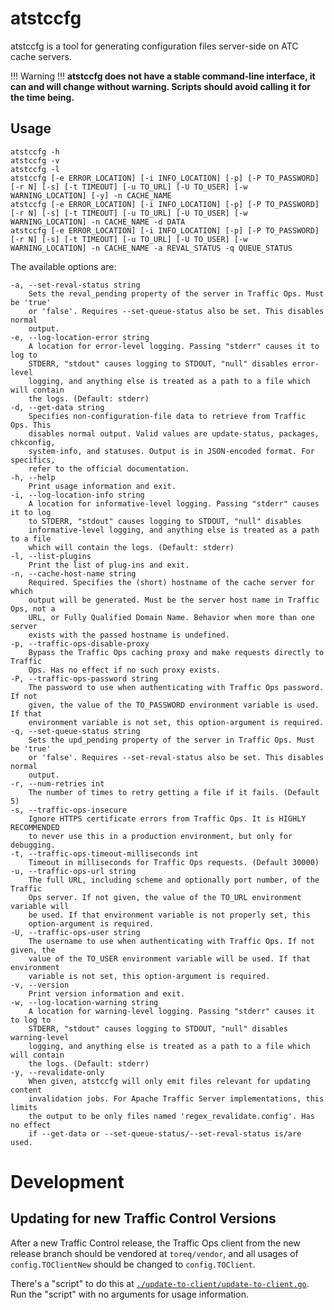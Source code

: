 <!--
    Licensed to the Apache Software Foundation (ASF) under one
    or more contributor license agreements.  See the NOTICE file
    distributed with this work for additional information
    regarding copyright ownership.  The ASF licenses this file
    to you under the Apache License, Version 2.0 (the
    "License"); you may not use this file except in compliance
    with the License.  You may obtain a copy of the License at

      http://www.apache.org/licenses/LICENSE-2.0

    Unless required by applicable law or agreed to in writing,
    software distributed under the License is distributed on an
    "AS IS" BASIS, WITHOUT WARRANTIES OR CONDITIONS OF ANY
    KIND, either express or implied.  See the License for the
    specific language governing permissions and limitations
    under the License.
-->
# atstccfg
atstccfg is a tool for generating configuration files server-side on ATC cache servers.

!!! Warning !!!
    <strong>atstccfg does not have a stable command-line interface, it can and will change without warning. Scripts should avoid calling it for the time being.</strong>

## Usage
```
atstccfg -h
atstccfg -v
atstccfg -l
atstccfg [-e ERROR_LOCATION] [-i INFO_LOCATION] [-p] [-P TO_PASSWORD] [-r N] [-s] [-t TIMEOUT] [-u TO_URL] [-U TO_USER] [-w WARNING_LOCATION] [-y] -n CACHE_NAME
atstccfg [-e ERROR_LOCATION] [-i INFO_LOCATION] [-p] [-P TO_PASSWORD] [-r N] [-s] [-t TIMEOUT] [-u TO_URL] [-U TO_USER] [-w WARNING_LOCATION] -n CACHE_NAME -d DATA
atstccfg [-e ERROR_LOCATION] [-i INFO_LOCATION] [-p] [-P TO_PASSWORD] [-r N] [-s] [-t TIMEOUT] [-u TO_URL] [-U TO_USER] [-w WARNING_LOCATION] -n CACHE_NAME -a REVAL_STATUS -q QUEUE_STATUS
```
The available options are:
```
-a, --set-reval-status string
    Sets the reval_pending property of the server in Traffic Ops. Must be 'true'
    or 'false'. Requires --set-queue-status also be set. This disables normal
    output.
-e, --log-location-error string
    A location for error-level logging. Passing "stderr" causes it to log to
    STDERR, "stdout" causes logging to STDOUT, "null" disables error-level
    logging, and anything else is treated as a path to a file which will contain
    the logs. (Default: stderr)
-d, --get-data string
    Specifies non-configuration-file data to retrieve from Traffic Ops. This
    disables normal output. Valid values are update-status, packages, chkconfig,
    system-info, and statuses. Output is in JSON-encoded format. For specifics,
    refer to the official documentation.
-h, --help
    Print usage information and exit.
-i, --log-location-info string
    A location for informative-level logging. Passing "stderr" causes it to log
    to STDERR, "stdout" causes logging to STDOUT, "null" disables
    informative-level logging, and anything else is treated as a path to a file
    which will contain the logs. (Default: stderr)
-l, --list-plugins
    Print the list of plug-ins and exit.
-n, --cache-host-name string
    Required. Specifies the (short) hostname of the cache server for which
    output will be generated. Must be the server host name in Traffic Ops, not a
    URL, or Fully Qualified Domain Name. Behavior when more than one server
    exists with the passed hostname is undefined.
-p, --traffic-ops-disable-proxy
    Bypass the Traffic Ops caching proxy and make requests directly to Traffic
    Ops. Has no effect if no such proxy exists.
-P, --traffic-ops-password string
    The password to use when authenticating with Traffic Ops password. If not
    given, the value of the TO_PASSWORD environment variable is used. If that
    environment variable is not set, this option-argument is required.
-q, --set-queue-status string
    Sets the upd_pending property of the server in Traffic Ops. Must be 'true'
    or 'false'. Requires --set-reval-status also be set. This disables normal
    output.
-r, --num-retries int
    The number of times to retry getting a file if it fails. (Default 5)
-s, --traffic-ops-insecure
    Ignore HTTPS certificate errors from Traffic Ops. It is HIGHLY RECOMMENDED
    to never use this in a production environment, but only for debugging.
-t, --traffic-ops-timeout-milliseconds int
    Timeout in milliseconds for Traffic Ops requests. (Default 30000)
-u, --traffic-ops-url string
    The full URL, including scheme and optionally port number, of the Traffic
    Ops server. If not given, the value of the TO_URL environment variable will
    be used. If that environment variable is not properly set, this
    option-argument is required.
-U, --traffic-ops-user string
    The username to use when authenticating with Traffic Ops. If not given, the
    value of the TO_USER environment variable will be used. If that environment
    variable is not set, this option-argument is required.
-v, --version
    Print version information and exit.
-w, --log-location-warning string
    A location for warning-level logging. Passing "stderr" causes it to log to
    STDERR, "stdout" causes logging to STDOUT, "null" disables warning-level
    logging, and anything else is treated as a path to a file which will contain
    the logs. (Default: stderr)
-y, --revalidate-only
    When given, atstccfg will only emit files relevant for updating content
    invalidation jobs. For Apache Traffic Server implementations, this limits
    the output to be only files named 'regex_revalidate.config'. Has no effect
    if --get-data or --set-queue-status/--set-reval-status is/are used.
```

# Development

## Updating for new Traffic Control Versions

After a new Traffic Control release, the Traffic Ops client from the new release
branch should be vendored at `toreq/vendor`, and all usages of
`config.TOClientNew` should be changed to `config.TOClient`.

There's a "script" to do this at
[`./update-to-client/update-to-client.go`](./update-to-client). Run the "script"
with no arguments for usage information.
